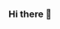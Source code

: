 ### Hi there 👋

<!--
**CrypticNumbers8/CrypticNumbers8** is a ✨ _special_ ✨ repository because its `README.md` (this file) appears on your GitHub profile.

Here are some ideas to get you started:

- 🔭 I’m currently working on Sports Analytics  
- 🌱 I’m currently learning Python and React
- 👯 I’m looking to collaborate on LinkedIn
- 🤔 I’m looking for help with Life
- 💬 Ask me about ...
- 📫 How to reach me: ...
- 😄 Pronouns: ...
- ⚡ Fun fact: ...
-->
